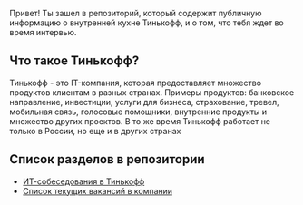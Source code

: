 Привет! Ты зашел в репозиторий, который содержит публичную информацию о внутренней кухне Тинькофф, и о том, что тебя ждет во время интервью.

## Что такое Тинькофф?

Тинькофф - это IT-компания, которая предоставляет множество продуктов клиентам в разных странах. Примеры продуктов: банковское направление, инвестиции, услуги для бизнеса, страхование, тревел, мобильная связь, голосовые помощники, внутренние продукты и множество других проектов. В то же время Тинькофф работает не только в России, но еще и в других странах

## Список разделов в репозитории

- [ИТ-собеседования в Тинькофф](interview/README.md)
- [Список текущих вакансий в компании](https://www.tinkoff.ru/career/it/)
